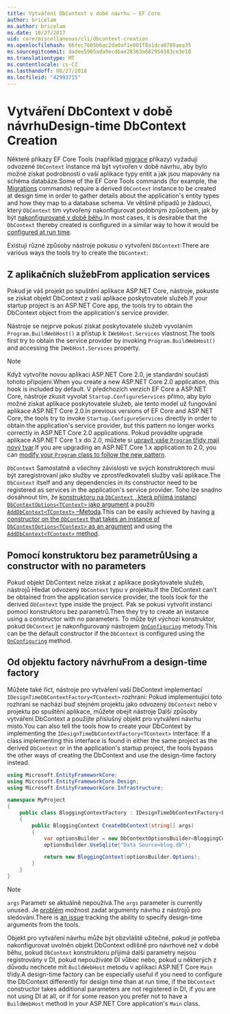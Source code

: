 ```yaml
---
title: Vytváření DbContext v době návrhu – EF Core
author: bricelam
ms.author: bricelam
ms.date: 10/27/2017
uid: core/miscellaneous/cli/dbcontext-creation
ms.openlocfilehash: 66fec7605b6ac2da0af1e801f8a1dca0789aea35
ms.sourcegitcommit: dadee5905ada9ecdbae28363a682950383ce3e10
ms.translationtype: MT
ms.contentlocale: cs-CZ
ms.lasthandoff: 08/27/2018
ms.locfileid: "42993715"
---
```

<a name="design-time-dbcontext-creation"></a><span data-ttu-id="55fdf-102">Vytváření DbContext v době návrhu</span><span class="sxs-lookup"><span data-stu-id="55fdf-102">Design-time DbContext Creation</span></span>
==============================
<span data-ttu-id="55fdf-103">Některé příkazy EF Core Tools (například [migrace][1] příkazy) vyžadují odvozené `DbContext` instance má být vytvořen v době návrhu, aby bylo možné získat podrobnosti o vaší aplikace typy entit a jak jsou mapovány na schéma databáze.</span><span class="sxs-lookup"><span data-stu-id="55fdf-103">Some of the EF Core Tools commands (for example, the [Migrations][1] commands) require a derived `DbContext` instance to be created at design time in order to gather details about the application's entity types and how they map to a database schema.</span></span> <span data-ttu-id="55fdf-104">Ve většině případů je žádoucí, který `DbContext` tím vytvořený nakonfigurovat podobným způsobem, jak by být [nakonfigurované v době běhu][2].</span><span class="sxs-lookup"><span data-stu-id="55fdf-104">In most cases, it is desirable that the `DbContext` thereby created is configured in a similar way to how it would be [configured at run time][2].</span></span>

<span data-ttu-id="55fdf-105">Existují různé způsoby nástroje pokusu o vytvoření `DbContext`:</span><span class="sxs-lookup"><span data-stu-id="55fdf-105">There are various ways the tools try to create the `DbContext`:</span></span>

<a name="from-application-services"></a><span data-ttu-id="55fdf-106">Z aplikačních služeb</span><span class="sxs-lookup"><span data-stu-id="55fdf-106">From application services</span></span>
-------------------------
<span data-ttu-id="55fdf-107">Pokud je váš projekt po spuštění aplikace ASP.NET Core, nástroje, pokuste se získat objekt DbContext z vaší aplikace poskytovatele služeb.</span><span class="sxs-lookup"><span data-stu-id="55fdf-107">If your startup project is an ASP.NET Core app, the tools try to obtain the DbContext object from the application's service provider.</span></span>

<span data-ttu-id="55fdf-108">Nástroje se nejprve pokusí získat poskytovatele služeb vyvoláním `Program.BuildWebHost()` a přístup k `IWebHost.Services` vlastnost.</span><span class="sxs-lookup"><span data-stu-id="55fdf-108">The tools first try to obtain the service provider by invoking `Program.BuildWebHost()` and accessing the `IWebHost.Services` property.</span></span>

> [!NOTE]
> <span data-ttu-id="55fdf-109">Když vytvoříte novou aplikaci ASP.NET Core 2.0, je standardní součástí tohoto připojení.</span><span class="sxs-lookup"><span data-stu-id="55fdf-109">When you create a new ASP.NET Core 2.0 application, this hook is included by default.</span></span> <span data-ttu-id="55fdf-110">V předchozích verzích EF Core a ASP.NET Core, nástroje zkusit vyvolat `Startup.ConfigureServices` přímo, aby bylo možné získat aplikace poskytovatele služeb, ale tento model už fungování aplikace ASP.NET Core 2.0.</span><span class="sxs-lookup"><span data-stu-id="55fdf-110">In previous versions of EF Core and ASP.NET Core, the tools try to invoke `Startup.ConfigureServices` directly in order to obtain the application's service provider, but this pattern no longer works correctly in ASP.NET Core 2.0 applications.</span></span> <span data-ttu-id="55fdf-111">Pokud provádíte upgrade aplikace ASP.NET Core 1.x do 2.0, můžete si [upravit vaše `Program` třídy mají nový tvar][3].</span><span class="sxs-lookup"><span data-stu-id="55fdf-111">If you are upgrading an ASP.NET Core 1.x application to 2.0, you can [modify your `Program` class to follow the new pattern][3].</span></span>

<span data-ttu-id="55fdf-112">`DbContext` Samostatně a všechny závislosti ve svých konstruktorech musí být zaregistrovaní jako služby ve zprostředkovateli služby vaší aplikace.</span><span class="sxs-lookup"><span data-stu-id="55fdf-112">The `DbContext` itself and any dependencies in its constructor need to be registered as services in the application's service provider.</span></span> <span data-ttu-id="55fdf-113">Toho lze snadno dosáhnout tím, že [konstruktoru na `DbContext` , která přijímá instanci `DbContextOptions<TContext>` jako argument][4] a použití [`AddDbContext<TContext>` –Metoda][5].</span><span class="sxs-lookup"><span data-stu-id="55fdf-113">This can be easily achieved by having [a constructor on the `DbContext` that takes an instance of `DbContextOptions<TContext>` as an argument][4] and using the [`AddDbContext<TContext>` method][5].</span></span>

<a name="using-a-constructor-with-no-parameters"></a><span data-ttu-id="55fdf-114">Pomocí konstruktoru bez parametrů</span><span class="sxs-lookup"><span data-stu-id="55fdf-114">Using a constructor with no parameters</span></span>
--------------------------------------
<span data-ttu-id="55fdf-115">Pokud objekt DbContext nelze získat z aplikace poskytovatele služeb, nástrojů Hledat odvozený `DbContext` typu v projektu.</span><span class="sxs-lookup"><span data-stu-id="55fdf-115">If the DbContext can't be obtained from the application service provider, the tools look for the derived `DbContext` type inside the project.</span></span> <span data-ttu-id="55fdf-116">Pak se pokusí vytvořit instanci pomocí konstruktoru bez parametrů.</span><span class="sxs-lookup"><span data-stu-id="55fdf-116">Then they try to create an instance using a constructor with no parameters.</span></span> <span data-ttu-id="55fdf-117">To může být výchozí konstruktor, pokud `DbContext` je nakonfigurovaný nástrojem [`OnConfiguring`][6] metody.</span><span class="sxs-lookup"><span data-stu-id="55fdf-117">This can be the default constructor if the `DbContext` is configured using the [`OnConfiguring`][6] method.</span></span>

<a name="from-a-design-time-factory"></a><span data-ttu-id="55fdf-118">Od objektu factory návrhu</span><span class="sxs-lookup"><span data-stu-id="55fdf-118">From a design-time factory</span></span>
--------------------------
<span data-ttu-id="55fdf-119">Můžete také říct, nástroje pro vytváření vaší DbContext implementací `IDesignTimeDbContextFactory<TContext>` rozhraní: Pokud implementující toto rozhraní se nachází buď stejném projektu jako odvozený `DbContext` nebo v projektu po spuštění aplikace, můžete obejít nástroje Další způsoby vytváření DbContext a použijte příslušný objekt pro vytváření návrhu místo.</span><span class="sxs-lookup"><span data-stu-id="55fdf-119">You can also tell the tools how to create your DbContext by implementing the `IDesignTimeDbContextFactory<TContext>` interface: If a class implementing this interface is found in either the same project as the derived `DbContext` or in the application's startup project, the tools bypass the other ways of creating the DbContext and use the design-time factory instead.</span></span>

``` csharp
using Microsoft.EntityFrameworkCore;
using Microsoft.EntityFrameworkCore.Design;
using Microsoft.EntityFrameworkCore.Infrastructure;

namespace MyProject
{
    public class BloggingContextFactory : IDesignTimeDbContextFactory<BloggingContext>
    {
        public BloggingContext CreateDbContext(string[] args)
        {
            var optionsBuilder = new DbContextOptionsBuilder<BloggingContext>();
            optionsBuilder.UseSqlite("Data Source=blog.db");

            return new BloggingContext(optionsBuilder.Options);
        }
    }
}
```

> [!NOTE]
> <span data-ttu-id="55fdf-120">`args` Parametr se aktuálně nepoužívá.</span><span class="sxs-lookup"><span data-stu-id="55fdf-120">The `args` parameter is currently unused.</span></span> <span data-ttu-id="55fdf-121">Je [problém][7] možnost zadat argumenty návrhu z nástrojů pro sledování.</span><span class="sxs-lookup"><span data-stu-id="55fdf-121">There is [an issue][7] tracking the ability to specify design-time arguments from the tools.</span></span>

<span data-ttu-id="55fdf-122">Objekt pro vytváření návrhu může být obzvláště užitečné, pokud je potřeba nakonfigurovat uvolněn objekt DbContext odlišně pro návrhové než v době běhu, pokud `DbContext` konstruktoru přijímá další parametry nejsou registrovány v DI, pokud nepoužíváte DI vůbec nebo, pokud u některých z důvodu nechcete mít `BuildWebHost` metodu v aplikaci ASP.NET Core `Main` třídy.</span><span class="sxs-lookup"><span data-stu-id="55fdf-122">A design-time factory can be especially useful if you need to configure the DbContext differently for design time than at run time, if the `DbContext` constructor takes additional parameters are not registered in DI, if you are not using DI at all, or if for some reason you prefer not to have a `BuildWebHost` method in your ASP.NET Core application's `Main` class.</span></span>

  [1]: xref:core/managing-schemas/migrations/index
  [2]: xref:core/miscellaneous/configuring-dbcontext
  [3]: https://docs.microsoft.com/aspnet/core/migration/1x-to-2x/#update-main-method-in-programcs
  [4]: xref:core/miscellaneous/configuring-dbcontext#constructor-argument
  [5]: xref:core/miscellaneous/configuring-dbcontext#using-dbcontext-with-dependency-injection
  [6]: xref:core/miscellaneous/configuring-dbcontext#onconfiguring
  [7]: https://github.com/aspnet/EntityFrameworkCore/issues/8332
